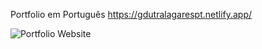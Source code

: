 Portfolio em Português
https://gdutralagarespt.netlify.app/

![Portfolio Website](https://github.com/gdutralagares/portfolio-port/assets/61439293/0b8aa341-f701-4f84-b5cd-15a88549cb56)
